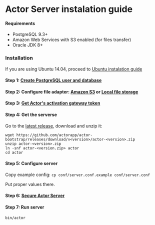 # Actor Server instalation guide
<a id="requirements"></a>
#### Requirements

* PostgreSQL 9.3+
* Amazon Web Services with S3 enabled (for files transfer)
* Oracle JDK 8+

### Installation

If you are using Ubuntu 14.04, proceed to [Ubuntu instalation guide](guide-ubuntu.md)

<a id="configure-database"></a>
#### Step 1: [Create PostgreSQL user and database](configure-database.md)
<a id="configure-file-adapter"></a>
#### Step 2: Configure file adapter: [Amazon S3](configure-s3.md) or [Local file storage](configure-local-file-storage.md)
<a id="configure-sms-gateway"></a>
#### Step 3: [Get Actor's activation gateway token](configure-sms-gateway.md)
<a id="get-server"></a>
#### Step 4: Get the serverse

Go to the [latest release](https://github.com/actorapp/actor-bootstrap/releases/latest), download and unzip it:

```
wget https://github.com/actorapp/actor-bootstrap/releases/download/v<version>/actor-<version>.zip
unzip actor-<version>.zip
ln -snf actor-<version.zip> actor
cd actor
```
<a id="configure-server"></a>
#### Step 5: Configure server

Copy example config:
`cp conf/server.conf.example conf/server.conf`

Put proper values there.

<a id="secure-server"></a>
#### Step 6: [Secure Actor Server](Secure-Other-OS.md)

<a id="run-server"></a>
#### Step 7: Run server

`bin/actor`
